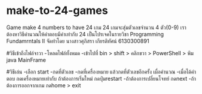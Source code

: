 # make-to-24-games
Game make 4 numbers to have 24
เกม 24
เกมจะสุ่มตัวเลขจำนวน 4 ตัว(0-9) เราต้องหาวิธีคำนวณให้คำตอบมีค่าเท่ากับ 24
เป็นโปรเจคในรายวิชา Programming Fundamrntals II
จัดทำโดย นางสาวศุภิสรา เกียรติทัศน์ 6130300891

#วิธีเข้าถึงไฟล์จาวา
-โหลดไฟล์ทั้งหมด
-เข้าไปที่ bin > shift > คลิกขวา > PowerShell > พิม java MainFrame

#วิธีเล่น
-เลือก start 
-กดที่ตัวเลข 
-กดที่เครื่องหมาย แล้วกดที่ตัวเลขอีกครั้ง เผื่อคำนวณ
-เมื่อได้คำตอบ กดเครื่องหมายเท่ากับ ถ้าต้องการเริ่มใหม่ กดปุ่มrestart
-ถ้าต้องการเปลี่ยนโจทย์ กดnext
-ถ้าต้องการออกจากเกม กดhome > exit
